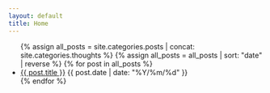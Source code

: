 ```yaml
---
layout: default
title: Home
---
```


<ul class="posts">
  {% assign all_posts = site.categories.posts | concat: site.categories.thoughts %}
  {% assign all_posts = all_posts | sort: "date" | reverse %}
  {% for post in all_posts %}
    <li class="post">
      <a href="{{ post.url }}">{{ post.title }}</a>
      <time class="publish-date" datetime="{{ post.date | date: '%F' }}">
        {{ post.date | date: "%Y/%m/%d" }}
      </time>
    </li>
  {% endfor %}
</ul>
